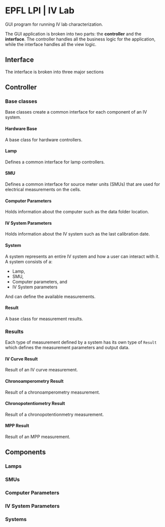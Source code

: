 # EPFL LPI | IV Lab

GUI program for running IV lab characterization.

The GUI application is broken into two parts: the **controller** and the **interface**. The controller handles all the business logic for the application, while the interface handles all the view logic.

## Interface
The interface is broken into three major sections

## Controller


### Base classes
Base classes create a common interface for each component of an IV system.

#### Hardware Base
A base class for hardware controllers.

#### Lamp
Defines a common interface for lamp controllers.

#### SMU
Defines a common interface for source meter units (SMUs) that are used for electrical measurements on the cells.

#### Computer Parameters
Holds information about the computer such as the data folder location.

#### IV System Parameters
Holds information about the IV system such as the last calibration date.

#### System
A system represents an entire IV system and how a user can interact with it.
A system consists of a:
+ Lamp,
+ SMU,
+ Computer parameters, and
+ IV System parameters

And can define the available measurements.

#### Result
A base class for measurement results.

### Results
Each type of measurement defined by a system has its own type of `Result` which defines the
measurement parameters and output data. 

#### IV Curve Result
Result of an IV curve measurement. 

#### Chronoamperometry Result
Result of a chronoamperometry measurement.

#### Chronopotentiometry Result
Result of a chronopotentionmetry measurement.

#### MPP Result
Result of an MPP measurement.

## Components


### Lamps


### SMUs


### Computer Parameters


### IV System Parameters


### Systems